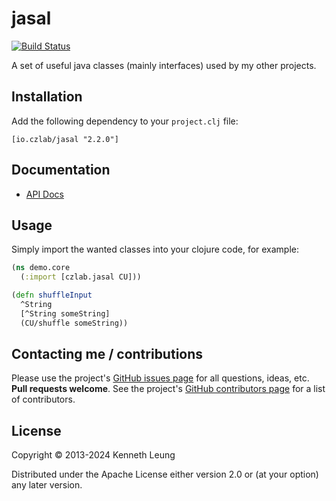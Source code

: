 # jasal

[![Build Status](https://travis-ci.org/llnek/jasal.svg?branch=master)](https://travis-ci.org/llnek/jasal)

A set of useful java classes (mainly interfaces) used by my other
projects.

## Installation

Add the following dependency to your `project.clj` file:

    [io.czlab/jasal "2.2.0"]

## Documentation

* [API Docs](https://llnek.github.io/jasal/)

## Usage

Simply import the wanted classes into your clojure code, for example:

```clojure
(ns demo.core
  (:import [czlab.jasal CU]))

(defn shuffleInput
  ^String
  [^String someString]
  (CU/shuffle someString))

```

## Contacting me / contributions

Please use the project's [GitHub issues page] for all questions, ideas, etc. **Pull requests welcome**. See the project's [GitHub contributors page] for a list of contributors.

## License

Copyright © 2013-2024 Kenneth Leung

Distributed under the Apache License either version 2.0 or (at
your option) any later version.

<!--- links -->
[1]: http://ant.apache.org/
<!--- links (repos) -->
[CHANGELOG]: https://github.com/llnek/jasal/releases
[GitHub issues page]: https://github.com/llnek/jasal/issues
[GitHub contributors page]: https://github.com/llnek/jasal/graphs/contributors



